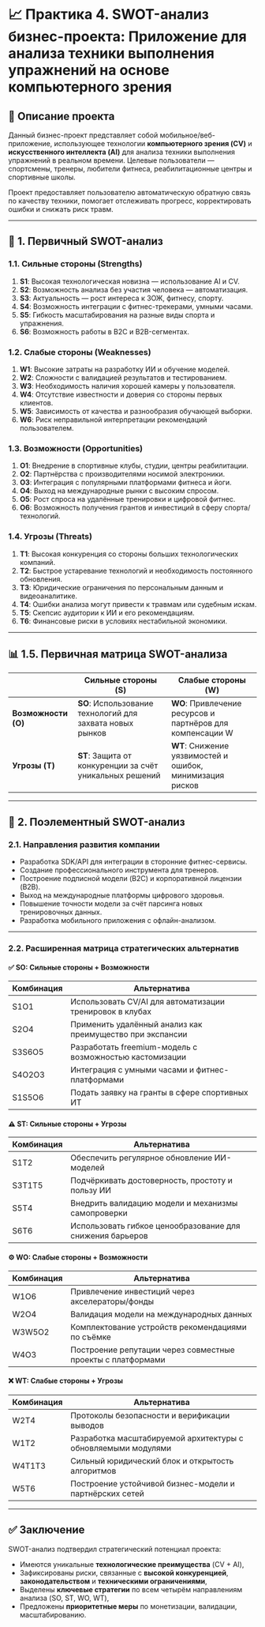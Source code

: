 # 📈 Практика 4. SWOT-анализ бизнес-проекта: Приложение для анализа техники выполнения упражнений на основе компьютерного зрения

## 🧾 Описание проекта

Данный бизнес-проект представляет собой мобильное/веб-приложение, использующее технологии **компьютерного зрения (CV)** и **искусственного интеллекта (AI)** для анализа техники выполнения упражнений в реальном времени. Целевые пользователи — спортсмены, тренеры, любители фитнеса, реабилитационные центры и спортивные школы.

Проект предоставляет пользователю автоматическую обратную связь по качеству техники, помогает отслеживать прогресс, корректировать ошибки и снижать риск травм.

---

## 🔹 1. Первичный SWOT-анализ

### 1.1. Сильные стороны (Strengths)
1. **S1**: Высокая технологическая новизна — использование AI и CV.
2. **S2**: Возможность анализа без участия человека — автоматизация.
3. **S3**: Актуальность — рост интереса к ЗОЖ, фитнесу, спорту.
4. **S4**: Возможность интеграции с фитнес-трекерами, умными часами.
5. **S5**: Гибкость масштабирования на разные виды спорта и упражнения.
6. **S6**: Возможность работы в B2C и B2B-сегментах.

### 1.2. Слабые стороны (Weaknesses)
1. **W1**: Высокие затраты на разработку ИИ и обучение моделей.
2. **W2**: Сложности с валидацией результатов и тестированием.
3. **W3**: Необходимость наличия хорошей камеры у пользователя.
4. **W4**: Отсутствие известности и доверия со стороны первых клиентов.
5. **W5**: Зависимость от качества и разнообразия обучающей выборки.
6. **W6**: Риск неправильной интерпретации рекомендаций пользователем.

### 1.3. Возможности (Opportunities)
1. **O1**: Внедрение в спортивные клубы, студии, центры реабилитации.
2. **O2**: Партнёрства с производителями носимой электроники.
3. **O3**: Интеграция с популярными платформами фитнеса и йоги.
4. **O4**: Выход на международные рынки с высоким спросом.
5. **O5**: Рост спроса на удалённые тренировки и цифровой фитнес.
6. **O6**: Возможность получения грантов и инвестиций в сферу спорта/технологий.

### 1.4. Угрозы (Threats)
1. **T1**: Высокая конкуренция со стороны больших технологических компаний.
2. **T2**: Быстрое устаревание технологий и необходимость постоянного обновления.
3. **T3**: Юридические ограничения по персональным данным и видеоаналитике.
4. **T4**: Ошибки анализа могут привести к травмам или судебным искам.
5. **T5**: Скепсис аудитории к ИИ и его рекомендациям.
6. **T6**: Финансовые риски в условиях нестабильной экономики.

---

## 📊 1.5. Первичная матрица SWOT-анализа

|                        | **Сильные стороны (S)**                                    | **Слабые стороны (W)**                                      |
|------------------------|-------------------------------------------------------------|--------------------------------------------------------------|
| **Возможности (O)**    | **SO**: Использование технологий для захвата новых рынков  | **WO**: Привлечение ресурсов и партнёров для компенсации W  |
| **Угрозы (T)**         | **ST**: Защита от конкуренции за счёт уникальных решений   | **WT**: Снижение уязвимостей и ошибок, минимизация рисков    |

---

## 🔸 2. Поэлементный SWOT-анализ

### 2.1. Направления развития компании

- Разработка SDK/API для интеграции в сторонние фитнес-сервисы.
- Создание профессионального инструмента для тренеров.
- Построение подписной модели (B2C) и корпоративной лицензии (B2B).
- Выход на международные платформы цифрового здоровья.
- Повышение точности модели за счёт парсинга новых тренировочных данных.
- Разработка мобильного приложения с офлайн-анализом.

---

### 2.2. Расширенная матрица стратегических альтернатив

#### ✅ SO: Сильные стороны + Возможности

| Комбинация | Альтернатива |
|------------|--------------|
| S1O1       | Использовать CV/AI для автоматизации тренировок в клубах |
| S2O4       | Применить удалённый анализ как преимущество при экспансии |
| S3S6O5     | Разработать freemium-модель с возможностью кастомизации |
| S4O2O3     | Интеграция с умными часами и фитнес-платформами |
| S1S5O6     | Подать заявку на гранты в сфере спортивных ИТ |

#### ⚠️ ST: Сильные стороны + Угрозы

| Комбинация | Альтернатива |
|------------|--------------|
| S1T2       | Обеспечить регулярное обновление ИИ-моделей |
| S3T1T5     | Подчёркивать достоверность, простоту и пользу ИИ |
| S5T4       | Внедрить валидацию модели и механизмы самопроверки |
| S6T6       | Использовать гибкое ценообразование для снижения барьеров |

#### ⚙️ WO: Слабые стороны + Возможности

| Комбинация | Альтернатива |
|------------|--------------|
| W1O6       | Привлечение инвестиций через акселераторы/фонды |
| W2O4       | Валидация модели на международных данных |
| W3W5O2     | Комплектование устройств рекомендациями по съёмке |
| W4O3       | Построение репутации через совместные проекты с платформами |

#### ❌ WT: Слабые стороны + Угрозы

| Комбинация | Альтернатива |
|------------|--------------|
| W2T4       | Протоколы безопасности и верификации выводов |
| W1T2       | Разработка масштабируемой архитектуры с обновляемыми модулями |
| W4T1T3     | Сильный юридический блок и открытость алгоритмов |
| W5T6       | Построение устойчивой бизнес-модели и партнёрских сетей |

---

## ✅ Заключение

SWOT-анализ подтвердил стратегический потенциал проекта:

- Имеются уникальные **технологические преимущества** (CV + AI),
- Зафиксированы риски, связанные с **высокой конкуренцией**, **законодательством** и **техническими ограничениями**,
- Выделены **ключевые стратегии** по всем четырём направлениям анализа (SO, ST, WO, WT),
- Предложены **приоритетные меры** по монетизации, валидации, масштабированию.
